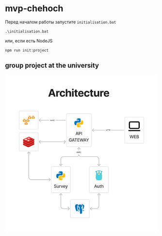 <!-- prettier-ignore-start -->
# mvp-chehoch

Перед началом работы запустите `initialisation.bat`

```cmd
.\initialisation.bat
```

или, если есть NodeJS

```cmd
npm run init:project
```


## group project at the university

![Architecture](./docs/ЧЕХОЧ.png)

<!-- prettier-ignore-end -->

